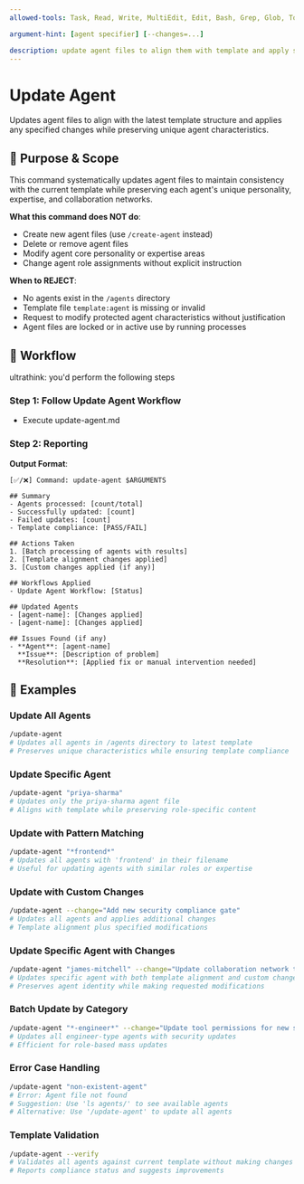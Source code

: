 ```yaml
---
allowed-tools: Task, Read, Write, MultiEdit, Edit, Bash, Grep, Glob, TodoWrite

argument-hint: [agent specifier] [--changes=...]

description: update agent files to align them with template and apply specified changes
---
```


# Update Agent

Updates agent files to align with the latest template structure and applies any specified changes while preserving unique agent characteristics.

## 🎯 Purpose & Scope

This command systematically updates agent files to maintain consistency with the current template while preserving each agent's unique personality, expertise, and collaboration networks.

**What this command does NOT do**:

- Create new agent files (use `/create-agent` instead)
- Delete or remove agent files
- Modify agent core personality or expertise areas
- Change agent role assignments without explicit instruction

**When to REJECT**:

- No agents exist in the `/agents` directory
- Template file `template:agent` is missing or invalid
- Request to modify protected agent characteristics without justification
- Agent files are locked or in active use by running processes

## 🔄 Workflow

ultrathink: you'd perform the following steps

### Step 1: Follow Update Agent Workflow

- Execute update-agent.md

### Step 2: Reporting

**Output Format**:

```
[✅/❌] Command: update-agent $ARGUMENTS

## Summary
- Agents processed: [count/total]
- Successfully updated: [count]
- Failed updates: [count]
- Template compliance: [PASS/FAIL]

## Actions Taken
1. [Batch processing of agents with results]
2. [Template alignment changes applied]
3. [Custom changes applied (if any)]

## Workflows Applied
- Update Agent Workflow: [Status]

## Updated Agents
- [agent-name]: [Changes applied]
- [agent-name]: [Changes applied]

## Issues Found (if any)
- **Agent**: [agent-name]
  **Issue**: [Description of problem]
  **Resolution**: [Applied fix or manual intervention needed]
```

## 📝 Examples

### Update All Agents

```bash
/update-agent
# Updates all agents in /agents directory to latest template
# Preserves unique characteristics while ensuring template compliance
```

### Update Specific Agent

```bash
/update-agent "priya-sharma"
# Updates only the priya-sharma agent file
# Aligns with template while preserving role-specific content
```

### Update with Pattern Matching

```bash
/update-agent "*frontend*"
# Updates all agents with 'frontend' in their filename
# Useful for updating agents with similar roles or expertise
```

### Update with Custom Changes

```bash
/update-agent --change="Add new security compliance gate"
# Updates all agents and applies additional changes
# Template alignment plus specified modifications
```

### Update Specific Agent with Changes

```bash
/update-agent "james-mitchell" --change="Update collaboration network to include new DevOps role"
# Updates specific agent with both template alignment and custom changes
# Preserves agent identity while making requested modifications
```

### Batch Update by Category

```bash
/update-agent "*-engineer*" --change="Update tool permissions for new security standards"
# Updates all engineer-type agents with security updates
# Efficient for role-based mass updates
```

### Error Case Handling

```bash
/update-agent "non-existent-agent"
# Error: Agent file not found
# Suggestion: Use 'ls agents/' to see available agents
# Alternative: Use '/update-agent' to update all agents
```

### Template Validation

```bash
/update-agent --verify
# Validates all agents against current template without making changes
# Reports compliance status and suggests improvements
```

